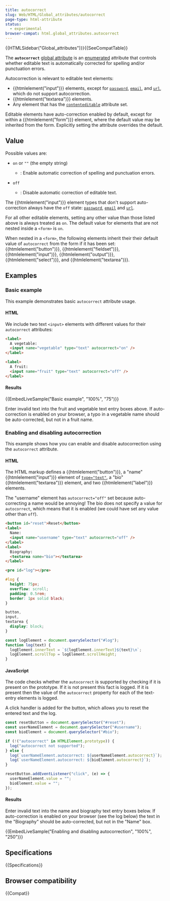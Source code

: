 ```yaml
---
title: autocorrect
slug: Web/HTML/Global_attributes/autocorrect
page-type: html-attribute
status:
  - experimental
browser-compat: html.global_attributes.autocorrect
---
```


{{HTMLSidebar("Global_attributes")}}{{SeeCompatTable}}

The **`autocorrect`** [global attribute](/en-US/docs/Web/HTML/Global_attributes) is an [enumerated](/en-US/docs/Glossary/Enumerated) attribute that controls whether editable text is automatically corrected for spelling and/or punctuation errors.

Autocorrection is relevant to editable text elements:

- {{htmlelement("input")}} elements, except for [`password`](/en-US/docs/Web/HTML/Element/input/password), [`email`](/en-US/docs/Web/HTML/Element/input/email), and [`url`](/en-US/docs/Web/HTML/Element/input/url), which do not support autocorrection.
- {{htmlelement("textarea")}} elements.
- Any element that has the [`contenteditable`](/en-US/docs/Web/HTML/Global_attributes/contenteditable) attribute set.

Editable elements have auto-correction enabled by default, except for within a {{htmlelement("form")}} element, where the default value may be inherited from the form.
Explicitly setting the attribute overrides the default.

## Value

Possible values are:

- `on` or `""` (the empty string)

  - : Enable automatic correction of spelling and punctuation errors.

- `off`

  - : Disable automatic correction of editable text.

The {{htmlelement("input")}} element types that don't support auto-correction always have the `off` state: [`password`](/en-US/docs/Web/HTML/Element/input/password), [`email`](/en-US/docs/Web/HTML/Element/input/email) and [`url`](/en-US/docs/Web/HTML/Element/input/url).

For all other editable elements, setting any other value than those listed above is always treated as `on`.
The default value for elements that are not nested inside a `<form>` is `on`.

When nested in a `<form>`, the following elements inherit their their default value of `autocorrect` from the form if it has been set: {{htmlelement("button")}}, {{htmlelement("fieldset")}}, {{htmlelement("input")}}, {{htmlelement("output")}}, {{htmlelement("select")}}, and {{htmlelement("textarea")}}.

## Examples

### Basic example

This example demonstrates basic `autocorrect` attribute usage.

#### HTML

We include two text `<input>` elements with different values for their `autocorrect` attributes:

```html
<label>
  A vegetable:
  <input name="vegetable" type="text" autocorrect="on" />
</label>

<label>
  A fruit:
  <input name="fruit" type="text" autocorrect="off" />
</label>
```

#### Results

{{EmbedLiveSample("Basic example", "100%", "75")}}

Enter invalid text into the fruit and vegetable text entry boxes above.
If auto-correction is enabled on your browser, a typo in a vegetable name should be auto-corrected, but not in a fruit name.

### Enabling and disabling autocorrection

This example shows how you can enable and disable autocorrection using the `autocorrect` attribute.

#### HTML

The HTML markup defines a {{htmlelement("button")}}, a "name" {{htmlelement("input")}} element of [`type="text"`](/en-US/docs/Web/HTML/Element/input/text), a "bio" {{htmlelement("textarea")}} element, and two {{htmlelement("label")}} elements.

The "username" element has `autocorrect="off"` set because auto-correcting a name would be annoying!
The bio does not specify a value for `autocorrect`, which means that it is enabled (we could have set any value other than `off`).

```html
<button id="reset">Reset</button>
<label>
  Name:
  <input name="username" type="text" autocorrect="off" />
</label>
<label>
  Biography:
  <textarea name="bio"></textarea>
</label>
```

```html hidden
<pre id="log"></pre>
```

```css hidden
#log {
  height: 75px;
  overflow: scroll;
  padding: 0.5rem;
  border: 1px solid black;
}

button,
input,
textarea {
  display: block;
}
```

```js hidden
const logElement = document.querySelector("#log");
function log(text) {
  logElement.innerText = `${logElement.innerText}${text}\n`;
  logElement.scrollTop = logElement.scrollHeight;
}
```

#### JavaScript

The code checks whether the `autocorrect` is supported by checking if it is present on the prototype.
If it is not present this fact is logged.
If it is present then the value of the `autocorrect` property for each of the text-entry elements is logged.

A click handler is added for the button, which allows you to reset the entered text and the log.

```js
const resetButton = document.querySelector("#reset");
const userNameElement = document.querySelector("#username");
const bioElement = document.querySelector("#bio");

if (!("autocorrect" in HTMLElement.prototype)) {
  log("autocorrect not supported");
} else {
  log(`userNameElement.autocorrect: ${userNameElement.autocorrect}`);
  log(`userNameElement.autocorrect: ${bioElement.autocorrect}`);
}

resetButton.addEventListener("click", (e) => {
  userNameElement.value = "";
  bioElement.value = "";
});
```

#### Results

Enter invalid text into the name and biography text entry boxes below.
If auto-correction is enabled on your browser (see the log below) the text in the "Biography" should be auto-corrected, but not in the "Name" box.

{{EmbedLiveSample("Enabling and disabling autocorrection", "100%", "250")}}

## Specifications

{{Specifications}}

## Browser compatibility

{{Compat}}
